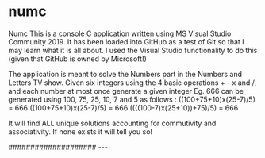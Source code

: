 # numc
Numc
This is a console C application written using MS Visual Studio Community 2019.
It has been loaded into GitHub as a test of Git so that I may learn what it is all about.
I used the Visual Studio functionality to do this (given that GitHub is owned by Microsoft!)

The application is meant to solve the Numbers part in the Numbers and Letters TV show.
Given six integers using the 4 basic operations + - x and /, and each number at most once generate a given integer
Eg. 666 can be generated using 100, 75, 25, 10, 7 and 5 as follows :
((100+75+10)x(25-7)/5) = 666
((100+75+10)x(25-7)/5) = 666
((((100-7)x(25+10))+75)/5) = 666

It will find ALL unique solutions accounting for commutivity and associativity. If none exists it will tell you so!

#################### ---
